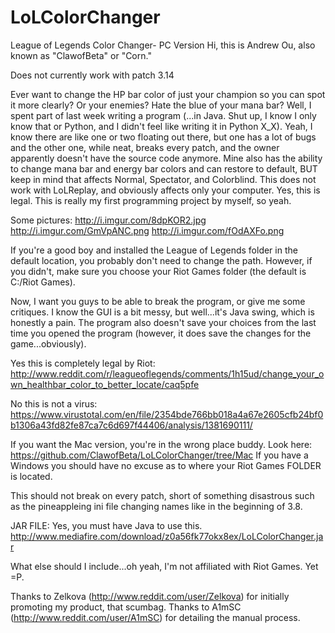 LoLColorChanger
===============

League of Legends Color Changer- PC Version
Hi, this is Andrew Ou, also known as "ClawofBeta" or "Corn."

Does not currently work with patch 3.14

Ever want to change the HP bar color of just your champion so you can spot it more clearly? Or your enemies? 
Hate the blue of your mana bar? Well, I spent part of last week writing a program 
(...in Java. Shut up, I know I only know that or Python, and I didn't feel like writing it in Python X_X). 
Yeah, I know there are like one or two floating out there, but one has a lot of bugs and the other one, while neat, 
breaks every patch, and the owner apparently doesn't have the source code anymore. Mine also has the ability to 
change mana bar and energy bar colors and can restore to default, BUT keep in mind that affects Normal, Spectator, 
and Colorblind. This does not work with LoLReplay, and obviously affects only your computer. Yes, this is legal.
This is really my first programming project by myself, so yeah.

Some pictures:
http://i.imgur.com/8dpKOR2.jpg
http://i.imgur.com/GmVpANC.png
http://i.imgur.com/fOdAXFo.png

If you're a good boy and installed the League of Legends folder in the default location, you probably don't need 
to change the path. However, if you didn't, make sure you choose your Riot Games folder (the default is C:/Riot Games). 

Now, I want you guys to be able to break the program, or give me some critiques. I know the GUI is a bit messy, 
but well...it's Java swing, which is honestly a pain. The program also doesn't save your choices from the last time 
you opened the program (however, it does save the changes for the game...obviously).

Yes this is completely legal by Riot:
http://www.reddit.com/r/leagueoflegends/comments/1h15ud/change_your_own_healthbar_color_to_better_locate/caq5pfe

No this is not a virus: 
https://www.virustotal.com/en/file/2354bde766bb018a4a67e2605cfb24bf0b1306a43fd82fe87ca7c6d697f44406/analysis/1381690111/

If you want the Mac version, you're in the wrong place buddy. Look here:
https://github.com/ClawofBeta/LoLColorChanger/tree/Mac
If you have a Windows you should have no excuse as to where your Riot Games FOLDER is located.

This should not break on every patch, short of something disastrous such as the pineappleing ini file changing names like in the beginning of 3.8.

JAR FILE: Yes, you must have Java to use this.
http://www.mediafire.com/download/z0a56fk77okx8ex/LoLColorChanger.jar

What else should I include...oh yeah, I'm not affiliated with Riot Games. Yet =P.

Thanks to Zelkova (http://www.reddit.com/user/Zelkova) for initially promoting my product, that scumbag.
Thanks to A1mSC (http://www.reddit.com/user/A1mSC) for detailing the manual process.
